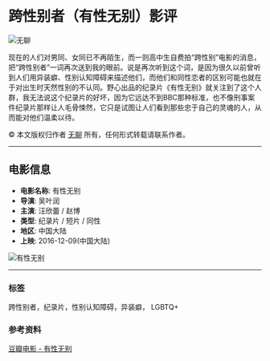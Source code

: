 # 跨性别者（有性无别）影评

![无聊](https://img3.doubanio.com/icon/u150948299-32.jpg)

现在的人们对男同、女同已不再陌生，而一则高中生自费拍“跨性别”电影的消息，把“跨性别者”一词再次送到我的眼前。说是再次听到这个词，是因为很久以前曾听到人们用异装癖、性别认知障碍来描述他们，而他们和同性恋者的区别可能也就在于对出生时天然性别的不认同。野心出品的纪录片《有性无别》就关注到了这个人群，我无法说这个纪录片的好坏，因为它远达不到BBC那种标准，也不像刑事案件纪录片那样让人毛骨悚然，它只是试图让人们看到那些忠于自己的灵魂的人，从而能对他们温柔以待。

© 本文版权归作者 [无聊](https://www.douban.com/people/150948299/) 所有，任何形式转载请联系作者。

---

## 电影信息

- **电影名称**: 有性无别
- **导演**: 吴叶润
- **主演**: 汪欣蕾 / 赵博
- **类型**: 纪录片 / 短片 / 同性
- **地区**: 中国大陆
- **上映**: 2016-12-09(中国大陆)

![有性无别](https://img3.doubanio.com/view/photo/s_ratio_poster/public/p2415234803.webp)

---

### 标签

跨性别者，纪录片，性别认知障碍，异装癖， LGBTQ+

### 参考资料

[豆瓣电影 - 有性无别](https://movie.douban.com/subject/26954005/)